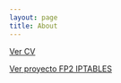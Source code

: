 ```yaml
---
layout: page
title: About
---
```




[Ver CV](https://madmb.github.io/curriculum-madmb-v2.0.pdf)

[Ver proyecto FP2 IPTABLES](Miguel_Angel_de_Miguel_Bandera_IPTABLES.v1.1.pdf)



